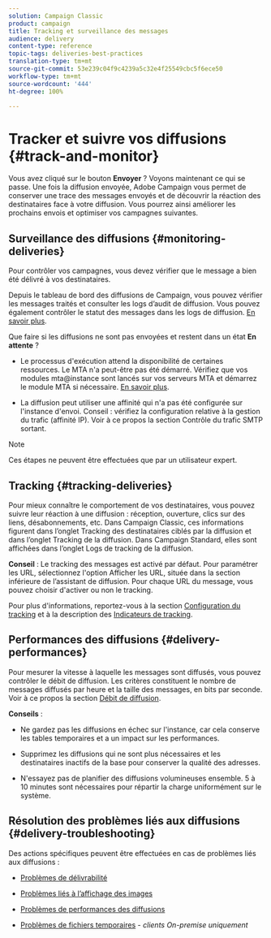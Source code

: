 ```yaml
---
solution: Campaign Classic
product: campaign
title: Tracking et surveillance des messages
audience: delivery
content-type: reference
topic-tags: deliveries-best-practices
translation-type: tm+mt
source-git-commit: 53e239c04f9c4239a5c32e4f25549cbc5f6ece50
workflow-type: tm+mt
source-wordcount: '444'
ht-degree: 100%

---
```



# Tracker et suivre vos diffusions {#track-and-monitor}

Vous avez cliqué sur le bouton **Envoyer** ? Voyons maintenant ce qui se passe. Une fois la diffusion envoyée, Adobe Campaign vous permet de conserver une trace des messages envoyés et de découvrir la réaction des destinataires face à votre diffusion. Vous pourrez ainsi améliorer les prochains envois et optimiser vos campagnes suivantes.

## Surveillance des diffusions {#monitoring-deliveries}

Pour contrôler vos campagnes, vous devez vérifier que le message a bien été délivré à vos destinataires.

Depuis le tableau de bord des diffusions de Campaign, vous pouvez vérifier les messages traités et consulter les logs d’audit de diffusion.
Vous pouvez également contrôler le statut des messages dans les logs de diffusion. [En savoir plus](../../delivery/using/about-delivery-monitoring.md).

Que faire si les diffusions ne sont pas envoyées et restent dans un état **En attente** ?

* Le processus d&#39;exécution attend la disponibilité de certaines ressources. Le MTA n&#39;a peut-être pas été démarré.
Vérifiez que vos modules mta@instance sont lancés sur vos serveurs MTA et démarrez le module MTA si nécessaire. [En savoir plus](../../production/using/administration.md).

* La diffusion peut utiliser une affinité qui n&#39;a pas été configurée sur l&#39;instance d&#39;envoi.
Conseil : vérifiez la configuration relative à la gestion du trafic (affinité IP). Voir à ce propos la section Contrôle du trafic SMTP sortant.

>[!NOTE]
>
>Ces étapes ne peuvent être effectuées que par un utilisateur expert.

## Tracking {#tracking-deliveries}

Pour mieux connaître le comportement de vos destinataires, vous pouvez suivre leur réaction à une diffusion : réception, ouverture, clics sur des liens, désabonnements, etc. Dans Campaign Classic, ces informations figurent dans l’onglet Tracking des destinataires ciblés par la diffusion et dans l’onglet Tracking de la diffusion. Dans Campaign Standard, elles sont affichées dans l’onglet Logs de tracking de la diffusion.

**Conseil** : Le tracking des messages est activé par défaut. Pour paramétrer les URL, sélectionnez l&#39;option Afficher les URL, située dans la section inférieure de l’assistant de diffusion. Pour chaque URL du message, vous pouvez choisir d&#39;activer ou non le tracking.

Pour plus d&#39;informations, reportez-vous à la section [Configuration du tracking](../../delivery/using/how-to-configure-tracked-links.md) et à la description des [Indicateurs de tracking](../../reporting/using/delivery-reports.md#tracking-indicators).

## Performances des diffusions {#delivery-performances}

Pour mesurer la vitesse à laquelle les messages sont diffusés, vous pouvez contrôler le débit de diffusion. Les critères constituent le nombre de messages diffusés par heure et la taille des messages, en bits par seconde. Voir à ce propos la section [Débit de diffusion](../../reporting/using/global-reports.md#delivery-throughput).

**Conseils** :

* Ne gardez pas les diffusions en échec sur l&#39;instance, car cela conserve les tables temporaires et a un impact sur les performances.

* Supprimez les diffusions qui ne sont plus nécessaires et les destinataires inactifs de la base pour conserver la qualité des adresses.

* N&#39;essayez pas de planifier des diffusions volumineuses ensemble. 5 à 10 minutes sont nécessaires pour répartir la charge uniformément sur le système.

## Résolution des problèmes liés aux diffusions {#delivery-troubleshooting}

Des actions spécifiques peuvent être effectuées en cas de problèmes liés aux diffusions :

* [Problèmes de délivrabilité](../../production/using/performance-and-throughput-issues.md#deliverability_issues)

* [Problèmes liés à l’affichage des images](../../production/using/image-display-issues.md)

* [Problèmes de performances des diffusions](../../delivery/using/delivery-performances.md)

* [Problèmes de fichiers temporaires](../../production/using/temporary-files.md) - *clients On-premise uniquement*
